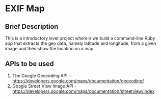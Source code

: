 EXIF Map
========


Brief Description
-----------------

This is a introductory level project wherein we build a command-line Ruby app that extracts the geo data, namely latitude and longitude, from a given image and then show the location on a map.


APIs to be used
---------------

1. The Google Geocoding API - https://developers.google.com/maps/documentation/geocoding/
2. Google Street View Image API - https://developers.google.com/maps/documentation/streetview/index


